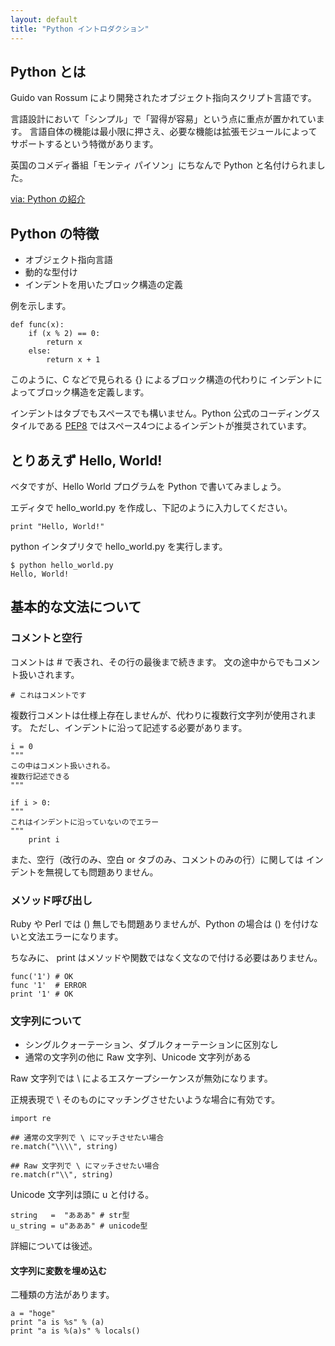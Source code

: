 ```yaml
---
layout: default
title: "Python イントロダクション"
---
```

## Python とは

Guido van Rossum により開発されたオブジェクト指向スクリプト言語です。

言語設計において「シンプル」で「習得が容易」という点に重点が置かれています。
言語自体の機能は最小限に押さえ、必要な機能は拡張モジュールによってサポートするという特徴があります。

英国のコメディ番組「モンティ パイソン」にちなんで Python と名付けられました。

[via: Python の紹介](http://www.python.jp/Zope/intro)

## Python の特徴

- オブジェクト指向言語
- 動的な型付け
- インデントを用いたブロック構造の定義

例を示します。

    def func(x):
        if (x % 2) == 0:
            return x
        else:
            return x + 1

このように、C などで見られる {} によるブロック構造の代わりに
インデントによってブロック構造を定義します。

インデントはタブでもスペースでも構いません。Python 公式のコーディングスタイルである [PEP8](http://oldriver.org/python/pep-0008j.html) ではスペース4つによるインデントが推奨されています。

## とりあえず Hello, World!
ベタですが、Hello World プログラムを Python で書いてみましょう。

エディタで hello_world.py を作成し、下記のように入力してください。

    print "Hello, World!"

python インタプリタで hello_world.py を実行します。

    $ python hello_world.py
    Hello, World!

## 基本的な文法について

### コメントと空行
コメントは # で表され、その行の最後まで続きます。
文の途中からでもコメント扱いされます。

    # これはコメントです

複数行コメントは仕様上存在しませんが、代わりに複数行文字列が使用されます。
ただし、インデントに沿って記述する必要があります。

    i = 0
    """
    この中はコメント扱いされる。
    複数行記述できる
    """

    if i > 0:
    """
    これはインデントに沿っていないのでエラー
    """
        print i

また、空行（改行のみ、空白 or タブのみ、コメントのみの行）に関しては
インデントを無視しても問題ありません。

### メソッド呼び出し
Ruby や Perl では () 無しでも問題ありませんが、Python の場合は () を付けないと文法エラーになります。

ちなみに、 print はメソッドや関数ではなく文なので付ける必要はありません。

    func('1') # OK
    func '1'  # ERROR
    print '1' # OK

### 文字列について

- シングルクォーテーション、ダブルクォーテーションに区別なし
- 通常の文字列の他に Raw 文字列、Unicode 文字列がある

Raw 文字列では \ によるエスケープシーケンスが無効になります。

正規表現で \ そのものにマッチングさせたいような場合に有効です。

    import re

    ## 通常の文字列で \ にマッチさせたい場合
    re.match("\\\\", string) 

    ## Raw 文字列で \ にマッチさせたい場合
    re.match(r"\\", string)

Unicode 文字列は頭に u と付ける。

    string   =  "あああ" # str型
    u_string = u"あああ" # unicode型

詳細については後述。

#### 文字列に変数を埋め込む

二種類の方法があります。

    a = "hoge"
    print "a is %s" % (a)
    print "a is %(a)s" % locals()

